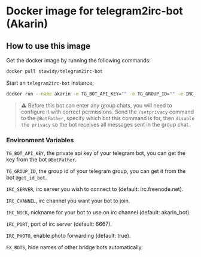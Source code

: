 # Docker image for telegram2irc-bot (Akarin)  

## How to use this image  

Get the docker image by running the following commands:  

~~~bash
docker pull stawidy/telegram2irc-bot
~~~

Start an `telegram2irc-bot` instance:  

~~~bash
docker run --name akarin -e TG_BOT_API_KEY="" -e TG_GROUP_ID="" -e IRC_SERVER="" -e IRC_CHANNEL="" -e IRC_NICK="" -e EX_BOTS="" -d stawidy/telegram2irc-bot
~~~

> :warning: Before this bot can enter any group chats, you will need to configure it with correct permissions. Send the `/setprivacy` command to the `@BotFather`, specify which bot this command is for, then `disable the privacy` so the bot receives all messages sent in the group chat.

### Environment Variables  

`TG_BOT_API_KEY`, the private api key of your telegram bot, you can get the key from the bot `@BotFather`.  

`TG_GROUP_ID`, the group id of your telegram group, you can get it from the bot `@get_id_bot`.  

`IRC_SERVER`, irc server you wish to connect to (default: irc.freenode.net).  

`IRC_CHANNEL`, irc channel you want your bot to join.  

`IRC_NICK`, nickname for your bot to use on irc channel (default: akarin_bot).  

`IRC_PORT`, port of irc server (default: 6667).  

`IRC_PHOTO`, enable photo forwarding (default: true).  

`EX_BOTS`, hide names of other bridge bots automatically.

